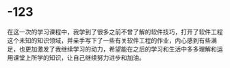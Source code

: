 # -123
在这一次的学习课程中，我学到了很多之前不曾了解的软件技巧，打开了软件工程这个未知的知识领域，并亲手写下了一些有关软件工程的作业，内心感到有些满足，也更加激发了我继续学习的动力，希望能在之后的学习和生活中多多理解和运用课堂上所学的知识，让自己继续努力进步和加油。
